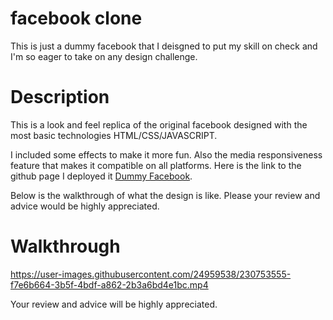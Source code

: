 # facebook clone
 This is just a dummy facebook that I deisgned to put my skill on check and I'm so eager to take on any design challenge.
 
# Description
 This is a look and feel replica of the original facebook designed with the most basic technologies HTML/CSS/JAVASCRIPT.
 
 I included some effects to make it more fun.
 Also the media responsiveness feature that makes it compatible on all platforms.
 Here is the link to the github page I deployed it [Dummy Facebook](https://sawlew.github.io/dummy/).
 
 Below is the walkthrough of what the design is like. Please your review and advice would be highly appreciated.

# Walkthrough
https://user-images.githubusercontent.com/24959538/230753555-f7e6b664-3b5f-4bdf-a862-2b3a6bd4e1bc.mp4






Your review and advice will be highly appreciated.
